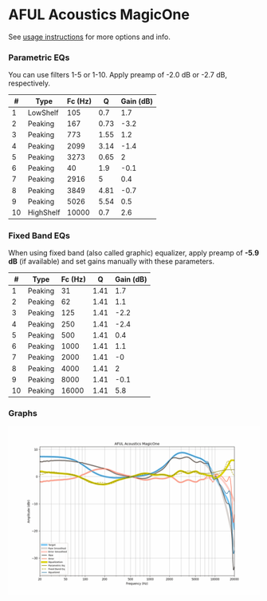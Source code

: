 # AFUL Acoustics MagicOne
See [usage instructions](https://github.com/jaakkopasanen/AutoEq#usage) for more options and info.

### Parametric EQs
You can use filters 1-5 or 1-10. Apply preamp of -2.0 dB or -2.7 dB, respectively.

|   # | Type      |   Fc (Hz) |    Q |   Gain (dB) |
|-----|-----------|-----------|------|-------------|
|   1 | LowShelf  |       105 | 0.7  |         1.7 |
|   2 | Peaking   |       167 | 0.73 |        -3.2 |
|   3 | Peaking   |       773 | 1.55 |         1.2 |
|   4 | Peaking   |      2099 | 3.14 |        -1.4 |
|   5 | Peaking   |      3273 | 0.65 |         2   |
|   6 | Peaking   |        40 | 1.9  |        -0.1 |
|   7 | Peaking   |      2916 | 5    |         0.4 |
|   8 | Peaking   |      3849 | 4.81 |        -0.7 |
|   9 | Peaking   |      5026 | 5.54 |         0.5 |
|  10 | HighShelf |     10000 | 0.7  |         2.6 |

### Fixed Band EQs
When using fixed band (also called graphic) equalizer, apply preamp of **-5.9 dB** (if available) and set gains manually with these parameters.

|   # | Type    |   Fc (Hz) |    Q |   Gain (dB) |
|-----|---------|-----------|------|-------------|
|   1 | Peaking |        31 | 1.41 |         1.7 |
|   2 | Peaking |        62 | 1.41 |         1.1 |
|   3 | Peaking |       125 | 1.41 |        -2.2 |
|   4 | Peaking |       250 | 1.41 |        -2.4 |
|   5 | Peaking |       500 | 1.41 |         0.4 |
|   6 | Peaking |      1000 | 1.41 |         1.1 |
|   7 | Peaking |      2000 | 1.41 |        -0   |
|   8 | Peaking |      4000 | 1.41 |         2   |
|   9 | Peaking |      8000 | 1.41 |        -0.1 |
|  10 | Peaking |     16000 | 1.41 |         5.8 |

### Graphs
![](./AFUL%20Acoustics%20MagicOne.png)
